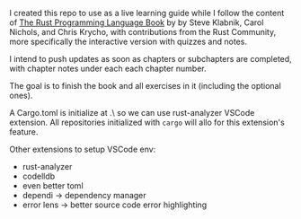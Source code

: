 I created this repo to use as a live learning guide while I follow the content of [The Rust Programming Language Book](https://rust-book.cs.brown.edu/experiment-intro.html) by by Steve Klabnik, Carol Nichols, and Chris Krycho, with contributions from the Rust Community, more specifically the interactive version with quizzes and notes.

I intend to push updates as soon as chapters or subchapters are completed, with chapter notes under each each chapter number.

The goal is to finish the book and all exercises in it (including the optional ones).

A Cargo.toml is initialize at .\ so we can use rust-analyzer VSCode extension.
All repositories initialized with `cargo` will allo for this extension's feature.

Other extensions to setup VSCode env:
- rust-analyzer
- codelldb
- even better toml
- dependi -> dependency manager
- error lens -> better source code error highlighting